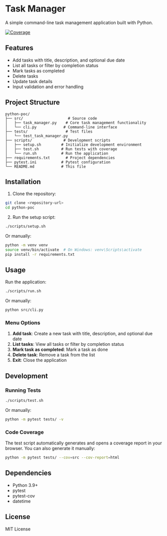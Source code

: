 # Task Manager

A simple command-line task management application built with Python.

[![Coverage](https://img.shields.io/badge/coverage-33%25-brightgreen.svg)](https://rynpc.github.io/python-poc/)

## Features

- Add tasks with title, description, and optional due date
- List all tasks or filter by completion status
- Mark tasks as completed
- Delete tasks
- Update task details
- Input validation and error handling

## Project Structure

```
python-poc/
├── src/                    # Source code
│   ├── task_manager.py    # Core task management functionality
│   └── cli.py            # Command-line interface
├── tests/                 # Test files
│   └── test_task_manager.py
├── scripts/              # Development scripts
│   ├── setup.sh         # Initialize development environment
│   ├── test.sh          # Run tests with coverage
│   └── run.sh           # Run the application
├── requirements.txt       # Project dependencies
├── pytest.ini           # Pytest configuration
└── README.md            # This file
```

## Installation

1. Clone the repository:
```bash
git clone <repository-url>
cd python-poc
```

2. Run the setup script:
```bash
./scripts/setup.sh
```

Or manually:
```bash
python -m venv venv
source venv/bin/activate  # On Windows: venv\Scripts\activate
pip install -r requirements.txt
```

## Usage

Run the application:
```bash
./scripts/run.sh
```

Or manually:
```bash
python src/cli.py
```

### Menu Options

1. **Add task**: Create a new task with title, description, and optional due date
2. **List tasks**: View all tasks or filter by completion status
3. **Mark task as completed**: Mark a task as done
4. **Delete task**: Remove a task from the list
5. **Exit**: Close the application

## Development

### Running Tests

```bash
./scripts/test.sh
```

Or manually:
```bash
python -m pytest tests/ -v
```

### Code Coverage

The test script automatically generates and opens a coverage report in your browser. You can also generate it manually:
```bash
python -m pytest tests/ --cov=src --cov-report=html
```

## Dependencies

- Python 3.9+
- pytest
- pytest-cov
- datetime

## License

MIT License 